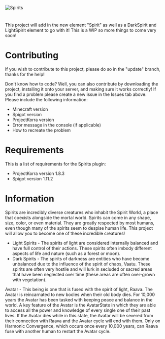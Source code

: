 ![Spirits](https://i.imgur.com/5UgocDY.jpg)
# 
This project will add in the new element "Spirit" as well as a DarkSpirit and LightSpirit element to go with it! This is a WIP so more things to come very soon!

# Contributing
If you wish to contribute to this project, please do so in the "update" branch, thanks for the help!

Don't know how to code? Well, you can also contribute by downloading the project, installing it onto your server, and making sure it works correctly! If you find a problem please create a new issue in the Issues tab above. Please include the following information:
- Minecraft version
- Spigot version
- ProjectKorra version
- Error message in the console (if applicable)
- How to recreate the problem

# Requirements
This is a list of requirements for the Spirits plugin:
- ProjectKorra version 1.8.3
- Spigot version 1.11.2

# Information
Spirits are incredibly diverse creatures who inhabit the Spirit World, a place that coexists alongside the mortal world. Spirits can come in any shape, size, color, or even material. They are greatly respected by most humans, even though many of the spirits seem to despise human life. This project will allow you to become one of these incredible creatures!
- Light Spirits - The spirits of light are considered internally balanced and have full control of their actions. These spirits often imbody different aspects of life and nature (such as a forest or moon).
- Dark Spirits - The spirits of darkness are entities who have become unbalanced due to the influence of the spirit of chaos, Vaatu. These spirits are often very hostile and will lurk in secluded or sacred areas that have been neglected over time (these areas are often over-grown with vegetation).

Avatar - This being is one that is fused with the spirit of light, Raava. The Avatar is reincarnated to new bodies when their old body dies. For 10,000 years the Avatar has been tasked with keeping peace and balance in the world. A key feature of the Avatar is the AvatarState in which they are able to access all the power and knowledge of every single one of their past lives. If the Avatar dies while in this state, the Avatar will be severed from their connection with Raava and the Avatar cycle will end with them. Only on Harmonic Convergence, which occurs once every 10,000 years, can Raava fuse with another human to restart the Avatar cycle.
